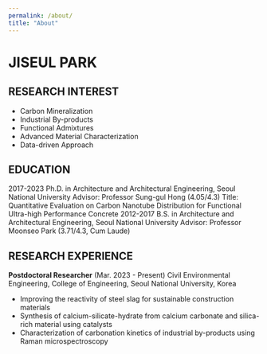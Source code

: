 ```yaml
---
permalink: /about/
title: "About"
---
```

# JISEUL PARK

## RESEARCH INTEREST
- Carbon Mineralization
- Industrial By-products
- Functional Admixtures
- Advanced Material Characterization
- Data-driven Approach

## EDUCATION
2017-2023  Ph.D. in Architecture and Architectural Engineering, Seoul National University
  Advisor: Professor Sung-gul Hong (4.05/4.3)
  Title: Quantitative Evaluation on Carbon Nanotube Distribution for Functional Ultra-high Performance Concrete
2012-2017  B.S. in Architecture and Architectural Engineering, Seoul National University
  Advisor: Professor Moonseo Park (3.71/4.3, Cum Laude)

## RESEARCH EXPERIENCE
**Postdoctoral Researcher** (Mar. 2023 - Present)
  Civil Environmental Engineering, College of Engineering, Seoul National University, Korea
  - Improving the reactivity of steel slag for sustainable construction materials
  - Synthesis of calcium-silicate-hydrate from calcium carbonate and silica-rich material using catalysts
  - Characterization of carbonation kinetics of industrial by-products using Raman microspectroscopy

